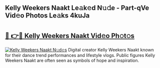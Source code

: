 ## Kelly Weekers Naakt Le𝚊k𝚎d N𝚞𝚍e - Part-qVe Vid𝚎o Photos Le𝚊ks 4kuJa

# <h2><a href="http://fb2u4kc.evod.top/?m=Kelly+Weekers+Naakt">🔗 👉🔴 Kelly Weekers Naakt Vid𝚎o Ph𝚘t𝚘s</a></h2>

[![Kelly Weekers Naakt N𝚞d𝚎s](https://i.imgur.com/8V9OHl7.gif)](http://fb2u4kc.evod.top/?m=Kelly+Weekers+Naakt)
Digital creator Kelly Weekers Naakt known for their dance trend performances and lifestyle vlogs. Public figures Kelly Weekers Naakt are often seen as symbols of hope and inspiration. 
